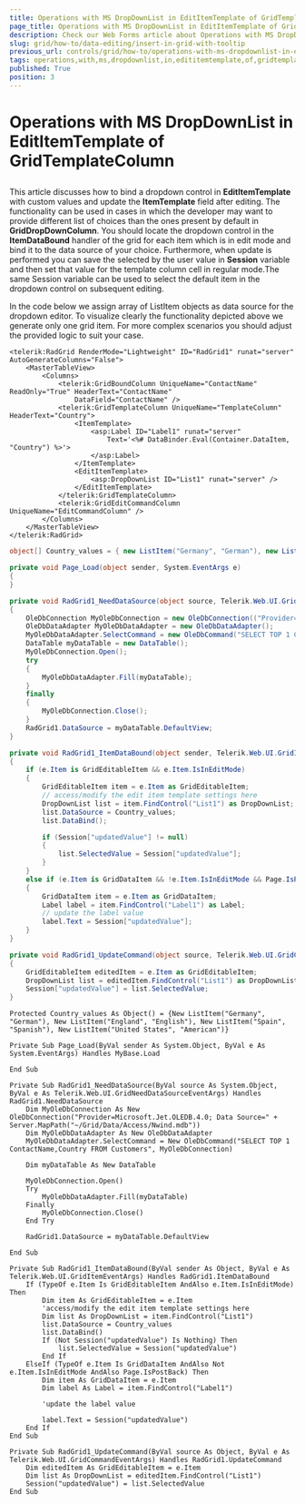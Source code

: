 ```yaml
---
title: Operations with MS DropDownList in EditItemTemplate of GridTemplateColumn
page_title: Operations with MS DropDownList in EditItemTemplate of GridTemplateColumn - RadGrid
description: Check our Web Forms article about Operations with MS DropDownList in EditItemTemplate of GridTemplateColumn.
slug: grid/how-to/data-editing/insert-in-grid-with-tooltip
previous_url: controls/grid/how-to/operations-with-ms-dropdownlist-in-edititemtemplate-of-gridtemplatecolumn
tags: operations,with,ms,dropdownlist,in,edititemtemplate,of,gridtemplatecolumn
published: True
position: 3
---
```


# Operations with MS DropDownList in EditItemTemplate of GridTemplateColumn



##

This article discusses how to bind a dropdown control in **EditItemTemplate** with custom values and update the **ItemTemplate** field after editing. The functionality can be used in cases in which the developer may want to provide different list of choices than the ones present by default in **GridDropDownColumn**. You should locate the dropdown control in the **ItemDataBound** handler of the grid for each item which is in edit mode and bind it to the data source of your choice. Furthermore, when update is performed you can save the selected by the user value in **Session** variable and then set that value for the template column cell in regular mode.The same Session variable can be used to select the default item in the dropdown control on subsequent editing.

In the code below we assign array of ListItem objects as data source for the dropdown editor. To visualize clearly the functionality depicted above we generate only one grid item. For more complex scenarios you should adjust the provided logic to suit your case.



````ASP.NET
<telerik:RadGrid RenderMode="Lightweight" ID="RadGrid1" runat="server" AutoGenerateColumns="False">
    <MasterTableView>
        <Columns>
            <telerik:GridBoundColumn UniqueName="ContactName" ReadOnly="True" HeaderText="ContactName"
                DataField="ContactName" />
            <telerik:GridTemplateColumn UniqueName="TemplateColumn" HeaderText="Country">
                <ItemTemplate>
                    <asp:Label ID="Label1" runat="server"
                        Text='<%# DataBinder.Eval(Container.DataItem, "Country") %>'>
                    </asp:Label>
                </ItemTemplate>
                <EditItemTemplate>
                    <asp:DropDownList ID="List1" runat="server" />
                </EditItemTemplate>
            </telerik:GridTemplateColumn>
            <telerik:GridEditCommandColumn UniqueName="EditCommandColumn" />
        </Columns>
    </MasterTableView>
</telerik:RadGrid>
````
````C#
object[] Country_values = { new ListItem("Germany", "German"), new ListItem("England", "English"), new ListItem("Spain", "Spanish"), new ListItem("United States", "American") };

private void Page_Load(object sender, System.EventArgs e)
{
}

private void RadGrid1_NeedDataSource(object source, Telerik.Web.UI.GridNeedDataSourceEventArgs e)
{
    OleDbConnection MyOleDbConnection = new OleDbConnection(("Provider=Microsoft.Jet.OLEDB.4.0; Data Source=" + Server.MapPath("~/Grid/Data/Access/Nwind.mdb")));
    OleDbDataAdapter MyOleDbDataAdapter = new OleDbDataAdapter();
    MyOleDbDataAdapter.SelectCommand = new OleDbCommand("SELECT TOP 1 ContactName, Country FROM Customers", MyOleDbConnection);
    DataTable myDataTable = new DataTable();
    MyOleDbConnection.Open();
    try
    {
        MyOleDbDataAdapter.Fill(myDataTable);
    }
    finally
    {
        MyOleDbConnection.Close();
    }
    RadGrid1.DataSource = myDataTable.DefaultView;
}

private void RadGrid1_ItemDataBound(object sender, Telerik.Web.UI.GridItemEventArgs e)
{
    if (e.Item is GridEditableItem && e.Item.IsInEditMode)
    {
        GridEditableItem item = e.Item as GridEditableItem;
        // access/modify the edit item template settings here
        DropDownList list = item.FindControl("List1") as DropDownList;
        list.DataSource = Country_values;
        list.DataBind();

        if (Session["updatedValue"] != null)
        {
            list.SelectedValue = Session["updatedValue"];
        }
    }
    else if (e.Item is GridDataItem && !e.Item.IsInEditMode && Page.IsPostBack)
    {
        GridDataItem item = e.Item as GridDataItem;
        Label label = item.FindControl("Label1") as Label;
        // update the label value
        label.Text = Session["updatedValue"];
    }
}

private void RadGrid1_UpdateCommand(object source, Telerik.Web.UI.GridCommandEventArgs e)
{
    GridEditableItem editedItem = e.Item as GridEditableItem;
    DropDownList list = editedItem.FindControl("List1") as DropDownList;
    Session["updatedValue"] = list.SelectedValue;
}
````
````VB
Protected Country_values As Object() = {New ListItem("Germany", "German"), New ListItem("England", "English"), New ListItem("Spain", "Spanish"), New ListItem("United States", "American")}

Private Sub Page_Load(ByVal sender As System.Object, ByVal e As System.EventArgs) Handles MyBase.Load

End Sub

Private Sub RadGrid1_NeedDataSource(ByVal source As System.Object, ByVal e As Telerik.Web.UI.GridNeedDataSourceEventArgs) Handles RadGrid1.NeedDataSource
    Dim MyOleDbConnection As New OleDbConnection("Provider=Microsoft.Jet.OLEDB.4.0; Data Source=" + Server.MapPath("~/Grid/Data/Access/Nwind.mdb"))
    Dim MyOleDbDataAdapter As New OleDbDataAdapter
    MyOleDbDataAdapter.SelectCommand = New OleDbCommand("SELECT TOP 1 ContactName,Country FROM Customers", MyOleDbConnection)

    Dim myDataTable As New DataTable

    MyOleDbConnection.Open()
    Try
        MyOleDbDataAdapter.Fill(myDataTable)
    Finally
        MyOleDbConnection.Close()
    End Try

    RadGrid1.DataSource = myDataTable.DefaultView

End Sub

Private Sub RadGrid1_ItemDataBound(ByVal sender As Object, ByVal e As Telerik.Web.UI.GridItemEventArgs) Handles RadGrid1.ItemDataBound
    If (TypeOf e.Item Is GridEditableItem AndAlso e.Item.IsInEditMode) Then
        Dim item As GridEditableItem = e.Item
        'access/modify the edit item template settings here
        Dim list As DropDownList = item.FindControl("List1")
        list.DataSource = Country_values
        list.DataBind()
        If (Not Session("updatedValue") Is Nothing) Then
            list.SelectedValue = Session("updatedValue")
        End If
    ElseIf (TypeOf e.Item Is GridDataItem AndAlso Not e.Item.IsInEditMode AndAlso Page.IsPostBack) Then
        Dim item As GridDataItem = e.Item
        Dim label As Label = item.FindControl("Label1")

        'update the label value

        label.Text = Session("updatedValue")
    End If
End Sub

Private Sub RadGrid1_UpdateCommand(ByVal source As Object, ByVal e As Telerik.Web.UI.GridCommandEventArgs) Handles RadGrid1.UpdateCommand
    Dim editedItem As GridEditableItem = e.Item
    Dim list As DropDownList = editedItem.FindControl("List1")
    Session("updatedValue") = list.SelectedValue
End Sub
````


